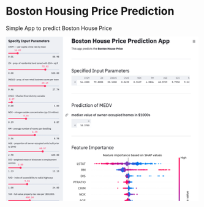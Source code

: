 # Boston Housing Price Prediction

Simple App to predict Boston House Price

<img src="https://github.com/JaimeSolisS/Streamlit/blob/master/05-Boston%20Housung%20Price%20Prediction/screenshots/screenshotApp.png?raw=true"/>

